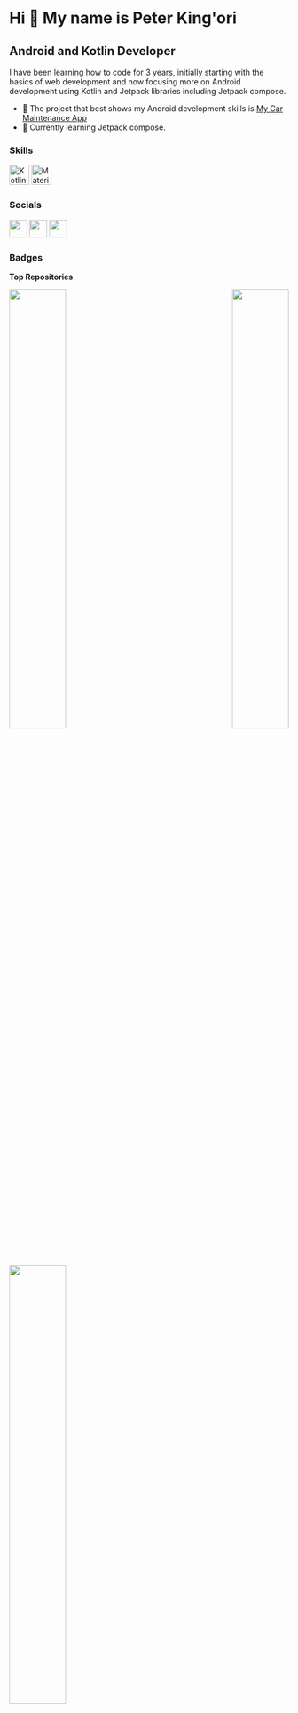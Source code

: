 Hi 👋 My name is Peter King'ori
===============================

Android and Kotlin Developer
----------------------------

I have been learning how to code for 3 years, initially starting with the basics of web development and now focusing more on Android development using Kotlin and Jetpack libraries including Jetpack compose.

* 🚀  The project that best shows my Android development skills is [My Car Maintenance App](http://github.com/PeterKingori/My-Car-Maintenance)
* 🧠  Currently learning Jetpack compose.

### Skills

<p align="left">
<a href="https://kotlinlang.org/" target="_blank" rel="noreferrer"><img src="https://raw.githubusercontent.com/danielcranney/readme-generator/main/public/icons/skills/kotlin-colored.svg" width="36" height="36" alt="Kotlin" /></a>
<a href="https://m2.material.io/" target="_blank" rel="noreferrer"><img src="https://upload.wikimedia.org/wikipedia/commons/c/c7/Google_Material_Design_Logo.svg" width="36" height="36" alt="Material UI" /></a>
</p>

### Socials

<p align="left"> <a href="https://www.github.com/PeterKingori" target="_blank" rel="noreferrer"><img src="https://raw.githubusercontent.com/danielcranney/readme-generator/main/public/icons/socials/github.svg" width="32" height="32" /></a> <a href="https://www.linkedin.com/in/peter-king-ori-ndegwa" target="_blank" rel="noreferrer"><img src="https://raw.githubusercontent.com/danielcranney/readme-generator/main/public/icons/socials/linkedin.svg" width="32" height="32" /></a> <a href="https://www.twitter.com/PKNdegwa" target="_blank" rel="noreferrer"><img src="https://raw.githubusercontent.com/danielcranney/readme-generator/main/public/icons/socials/twitter.svg" width="32" height="32" /></a></p>

### Badges

<b>Top Repositories</b>

<div width="100%" align="center"><a href="https://github.com/PeterKingori/My-Car-Maintenance" align="left"><img align="left" width="45%" src="https://github-readme-stats.vercel.app/api/pin/?username=PeterKingori&repo=My-Car-Maintenance&title_color=0891b2&text_color=ffffff&icon_color=0891b2&bg_color=1c1917&hide_border=true&locale=en" /></a><a href="https://github.com/PeterKingori/DrawThisOrThat" align="right"><img align="right" width="45%" src="https://github-readme-stats.vercel.app/api/pin/?username=PeterKingori&repo=DrawThisOrThat&title_color=0891b2&text_color=ffffff&icon_color=0891b2&bg_color=1c1917&hide_border=true&locale=en" /></a></div><br /><br /><br /><br /><br /><br /><br />

<br /><br /><br /><br /><br />

<div width="100%" align="center"><a href="https://github.com/PeterKingori/NewsApp" align="left"><img align="left" width="45%" src="https://github-readme-stats.vercel.app/api/pin/?username=PeterKingori&repo=NewsApp&title_color=0891b2&text_color=ffffff&icon_color=0891b2&bg_color=1c1917&hide_border=true&locale=en" /></a></div>
